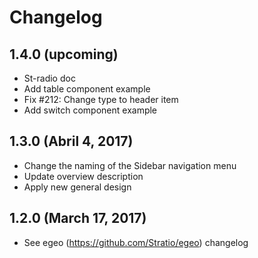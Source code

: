# Changelog

## 1.4.0 (upcoming)

* St-radio doc
* Add table component example
* Fix #212: Change type to header item
* Add switch component example

## 1.3.0 (Abril 4, 2017)

* Change the naming of the Sidebar navigation menu
* Update overview description
* Apply new general design

## 1.2.0 (March 17, 2017)

* See egeo (https://github.com/Stratio/egeo) changelog
